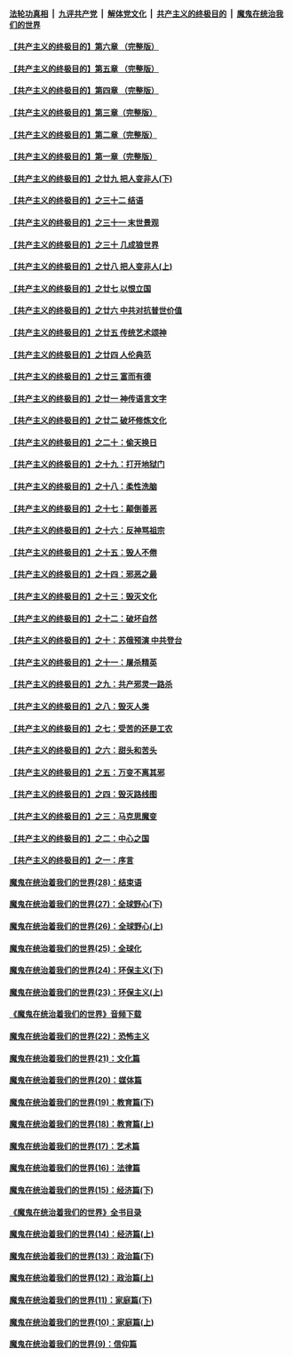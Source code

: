 

####  [法轮功真相](../../../../basic/blob/master/README.md?t=06150002) &nbsp;|&nbsp; [九评共产党](../../../../9ping.md/blob/master/README.md?t=06150002) &nbsp;|&nbsp; [解体党文化](../../../../jtdwh.md/blob/master/README.md?t=06150002)  &nbsp;|&nbsp; [共产主义的终极目的](../../../../gczydzjmd.md/blob/master/README.md?t=06150002) &nbsp;|&nbsp; [魔鬼在统治我们的世界](../../../../mgztzwmdsj.md/blob/master/README.md?t=06150002) 

#### [【共产主义的终极目的】第六章 （完整版）](../pages/nsc422/n11428913.md?t=06150002) 

#### [【共产主义的终极目的】第五章 （完整版）](../pages/nsc422/n11428912.md?t=06150002) 

#### [【共产主义的终极目的】第四章 （完整版）](../pages/nsc422/n11428907.md?t=06150002) 

#### [【共产主义的终极目的】第三章（完整版）](../pages/nsc422/n11428848.md?t=06150002) 

#### [【共产主义的终极目的】第二章（完整版）](../pages/nsc422/n11428831.md?t=06150002) 

#### [【共产主义的终极目的】第一章（完整版）](../pages/nsc422/n11417651.md?t=06150002) 

#### [【共产主义的终极目的】之廿九 把人变非人(下)](../pages/nsc422/n11344140.md?t=06150002) 

#### [【共产主义的终极目的】之三十二 结语](../pages/nsc422/n11360535.md?t=06150002) 

#### [【共产主义的终极目的】之三十一 末世景观](../pages/nsc422/n11351129.md?t=06150002) 

#### [【共产主义的终极目的】之三十 几成狼世界](../pages/nsc422/n11348280.md?t=06150002) 

#### [【共产主义的终极目的】之廿八 把人变非人(上)](../pages/nsc422/n11340492.md?t=06150002) 

#### [【共产主义的终极目的】之廿七 以恨立国](../pages/nsc422/n11336944.md?t=06150002) 

#### [【共产主义的终极目的】之廿六 中共对抗普世价值](../pages/nsc422/n11324785.md?t=06150002) 

#### [【共产主义的终极目的】之廿五 传统艺术颂神](../pages/nsc422/n11296396.md?t=06150002) 

#### [【共产主义的终极目的】之廿四 人伦典范](../pages/nsc422/n11296397.md?t=06150002) 

#### [【共产主义的终极目的】之廿三 富而有德](../pages/nsc422/n11283598.md?t=06150002) 

#### [【共产主义的终极目的】之廿一 神传语言文字](../pages/nsc422/n11263265.md?t=06150002) 

#### [【共产主义的终极目的】之廿二 破坏修炼文化](../pages/nsc422/n11245728.md?t=06150002) 

#### [【共产主义的终极目的】之二十：偷天换日](../pages/nsc422/n11238846.md?t=06150002) 

#### [【共产主义的终极目的】之十九：打开地狱门](../pages/nsc422/n11206376.md?t=06150002) 

#### [【共产主义的终极目的】之十八：柔性洗脑](../pages/nsc422/n11199994.md?t=06150002) 

#### [【共产主义的终极目的】之十七：颠倒善恶](../pages/nsc422/n11179782.md?t=06150002) 

#### [【共产主义的终极目的】之十六：反神骂祖宗](../pages/nsc422/n11166798.md?t=06150002) 

#### [【共产主义的终极目的】之十五：毁人不倦](../pages/nsc422/n11166792.md?t=06150002) 

#### [【共产主义的终极目的】之十四：邪恶之最](../pages/nsc422/n11150249.md?t=06150002) 

#### [【共产主义的终极目的】之十三：毁灭文化](../pages/nsc422/n11135227.md?t=06150002) 

#### [【共产主义的终极目的】之十二：破坏自然](../pages/nsc422/n11135214.md?t=06150002) 

#### [【共产主义的终极目的】之十：苏俄预演 中共登台](../pages/nsc422/n11118424.md?t=06150002) 

#### [【共产主义的终极目的】之十一：屠杀精英](../pages/nsc422/n11118442.md?t=06150002) 

#### [【共产主义的终极目的】之九：共产邪灵一路杀](../pages/nsc422/n11114139.md?t=06150002) 

#### [【共产主义的终极目的】之八：毁灭人类](../pages/nsc422/n11108503.md?t=06150002) 

#### [【共产主义的终极目的】之七：受苦的还是工农](../pages/nsc422/n11101809.md?t=06150002) 

#### [【共产主义的终极目的】之六：甜头和苦头](../pages/nsc422/n11096971.md?t=06150002) 

#### [【共产主义的终极目的】之五：万变不离其邪](../pages/nsc422/n11091285.md?t=06150002) 

#### [【共产主义的终极目的】之四：毁灭路线图](../pages/nsc422/n11086284.md?t=06150002) 

#### [【共产主义的终极目的】之三：马克思魔变](../pages/nsc422/n11061941.md?t=06150002) 

#### [【共产主义的终极目的】之二：中心之国](../pages/nsc422/n11047728.md?t=06150002) 

#### [【共产主义的终极目的】之一：序言](../pages/nsc422/n11086077.md?t=06150002) 

#### [魔鬼在统治着我们的世界(28)：结束语](../pages/nsc422/n10936246.md?t=06150002) 

#### [魔鬼在统治着我们的世界(27)：全球野心(下)](../pages/nsc422/n10928319.md?t=06150002) 

#### [魔鬼在统治着我们的世界(26)：全球野心(上)](../pages/nsc422/n10900318.md?t=06150002) 

#### [魔鬼在统治着我们的世界(25)：全球化](../pages/nsc422/n10788205.md?t=06150002) 

#### [魔鬼在统治着我们的世界(24)：环保主义(下)](../pages/nsc422/n10695307.md?t=06150002) 

#### [魔鬼在统治着我们的世界(23)：环保主义(上)](../pages/nsc422/n10688613.md?t=06150002) 

#### [《魔鬼在统治着我们的世界》音频下载](../pages/nsc422/n10635553.md?t=06150002) 

#### [魔鬼在统治着我们的世界(22)：恐怖主义](../pages/nsc422/n10614727.md?t=06150002) 

#### [魔鬼在统治着我们的世界(21)：文化篇](../pages/nsc422/n10597706.md?t=06150002) 

#### [魔鬼在统治着我们的世界(20)：媒体篇](../pages/nsc422/n10586579.md?t=06150002) 

#### [魔鬼在统治着我们的世界(19)：教育篇(下)](../pages/nsc422/n10564808.md?t=06150002) 

#### [魔鬼在统治着我们的世界(18)：教育篇(上)](../pages/nsc422/n10526970.md?t=06150002) 

#### [魔鬼在统治着我们的世界(17)：艺术篇](../pages/nsc422/n10499093.md?t=06150002) 

#### [魔鬼在统治着我们的世界(16)：法律篇](../pages/nsc422/n10485969.md?t=06150002) 

#### [魔鬼在统治着我们的世界(15)：经济篇(下)](../pages/nsc422/n10469975.md?t=06150002) 

#### [《魔鬼在统治着我们的世界》全书目录](../pages/nsc422/n10464261.md?t=06150002) 

#### [魔鬼在统治着我们的世界(14)：经济篇(上)](../pages/nsc422/n10457370.md?t=06150002) 

#### [魔鬼在统治着我们的世界(13)：政治篇(下)](../pages/nsc422/n10448270.md?t=06150002) 

#### [魔鬼在统治着我们的世界(12)：政治篇(上)](../pages/nsc422/n10444576.md?t=06150002) 

#### [魔鬼在统治着我们的世界(11)：家庭篇(下)](../pages/nsc422/n10440961.md?t=06150002) 

#### [魔鬼在统治着我们的世界(10)：家庭篇(上)](../pages/nsc422/n10435448.md?t=06150002) 

#### [魔鬼在统治着我们的世界(9)：信仰篇](../pages/nsc422/n10432159.md?t=06150002) 

